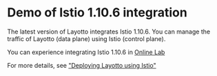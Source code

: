# Demo of Istio 1.10.6 integration

The latest version of Layotto integrates Istio 1.10.6. You can manage the traffic of Layotto (data plane) using Istio (control plane).

You can experience integrating Istio 1.10.6 in [Online Lab](en/start/lab.md)

For more details, see ["Deploying Layotto using Istio"](en/operation/?id=option-1-deploy-using-istio)